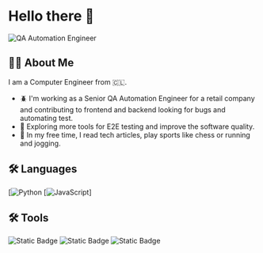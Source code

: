 # Hello there :metal:

![QA Automation Engineer](https://media.giphy.com/media/YRMb6dd7zprS00JdGZ/giphy.gif "QA Automation Engineer")

## :man_technologist: About Me

I am a Computer Engineer from :chile:.

- :beetle: I'm working as a Senior QA Automation Engineer for a retail company and contributing to frontend and backend looking for bugs and automating test.
- :seedling: Exploring more tools for E2E testing and improve the software quality.
- :city_sunrise: In my free time, I read tech articles, play sports like chess or running and jogging.

## :hammer_and_wrench: Languages

[![Python](https://img.shields.io/badge/Python-yellow?style=for-the-badge&logo=python&logoColor=white&labelColor=101010)
[![JavaScript](https://img.shields.io/badge/JavaScript-F7DF1E?style=for-the-badge&logo=javascript&logoColor=white&labelColor=101010)]

## :hammer_and_wrench: Tools

![Static Badge](https://img.shields.io/badge/Apache-JMeter?style=flat&logo=apachejmeter&color=%23D22128)
![Static Badge](https://img.shields.io/badge/Webdriver-IO?style=flat&logo=webdriverio&color=%23EA5906)
![Static Badge](https://img.shields.io/badge/playwright-badge?style=flat-square&logo=playwright&color=%232EAD33)

